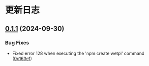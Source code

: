 # 更新日志

## [0.1.1](https://github.com/Hyhello/create-wetpl/compare/0.1.0...0.1.1) (2024-09-30)


### Bug Fixes

* Fixed error 128 when executing the 'npm create wetpl' command ([0c163e1](https://github.com/Hyhello/create-wetpl/commit/0c163e1c7a98acdc46911f7a2cfbb7ae5aa58c18))
